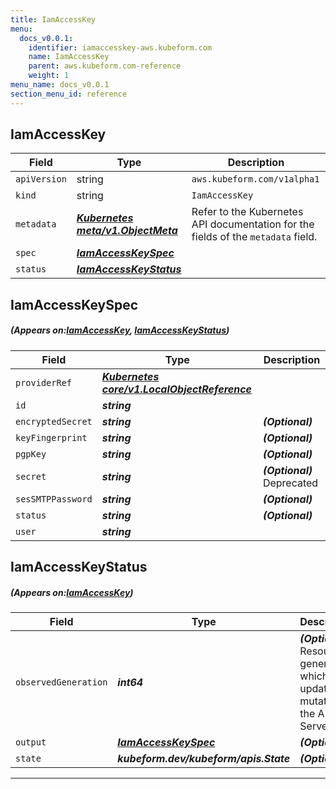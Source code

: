 ```yaml
---
title: IamAccessKey
menu:
  docs_v0.0.1:
    identifier: iamaccesskey-aws.kubeform.com
    name: IamAccessKey
    parent: aws.kubeform.com-reference
    weight: 1
menu_name: docs_v0.0.1
section_menu_id: reference
---
```


## IamAccessKey
| Field | Type | Description |
| ------ | ----- | ----------- |
| `apiVersion` | string | `aws.kubeform.com/v1alpha1` |
|    `kind` | string | `IamAccessKey` |
| `metadata` | ***[Kubernetes meta/v1.ObjectMeta](https://kubernetes.io/docs/reference/generated/kubernetes-api/v1.13/#objectmeta-v1-meta)***|Refer to the Kubernetes API documentation for the fields of the `metadata` field.|
| `spec` | ***[IamAccessKeySpec](#IamAccessKeySpec)***||
| `status` | ***[IamAccessKeyStatus](#IamAccessKeyStatus)***||
## IamAccessKeySpec
##### (Appears on:[IamAccessKey](#IamAccessKey), [IamAccessKeyStatus](#IamAccessKeyStatus))
| Field | Type | Description |
| ------ | ----- | ----------- |
| `providerRef` | ***[Kubernetes core/v1.LocalObjectReference](https://kubernetes.io/docs/reference/generated/kubernetes-api/v1.13/#localobjectreference-v1-core)***||
| `id` | ***string***||
| `encryptedSecret` | ***string***| ***(Optional)*** |
| `keyFingerprint` | ***string***| ***(Optional)*** |
| `pgpKey` | ***string***| ***(Optional)*** |
| `secret` | ***string***| ***(Optional)*** Deprecated|
| `sesSMTPPassword` | ***string***| ***(Optional)*** |
| `status` | ***string***| ***(Optional)*** |
| `user` | ***string***||
## IamAccessKeyStatus
##### (Appears on:[IamAccessKey](#IamAccessKey))
| Field | Type | Description |
| ------ | ----- | ----------- |
| `observedGeneration` | ***int64***| ***(Optional)*** Resource generation, which is updated on mutation by the API Server.|
| `output` | ***[IamAccessKeySpec](#IamAccessKeySpec)***| ***(Optional)*** |
| `state` | ***kubeform.dev/kubeform/apis.State***| ***(Optional)*** |
---
